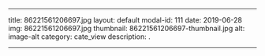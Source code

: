 
---
title: 86221561206697.jpg
layout: default
modal-id: 111
date: 2019-06-28
img: 86221561206697.jpg
thumbnail: 86221561206697-thumbnail.jpg
alt: image-alt
category: cate_view
description: .

---
